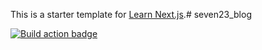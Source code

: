 This is a starter template for [Learn Next.js](https://nextjs.org/learn).# seven23_blog

[![Build action badge](https://github.com/sebastienbarbier/seven23_blog/actions/workflows/build.yml/badge.svg?branch=main)](https://github.com/sebastienbarbier/seven23_blog/actions)
